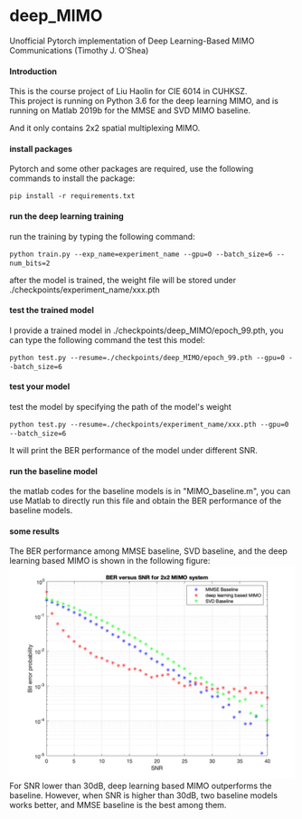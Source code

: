 # deep_MIMO

Unofficial Pytorch implementation of Deep Learning-Based MIMO Communications (Timothy J. O’Shea) 
#### Introduction
This is the course project of Liu Haolin for CIE 6014 in CUHKSZ.<br/>
This project is running on Python 3.6 for the deep learning MIMO, and is running on Matlab 2019b for the MMSE and SVD MIMO baseline.<br/>

And it only contains 2x2 spatial multiplexing MIMO.<br/>
#### install packages
Pytorch and some other packages are required, use the following commands to install the package:
```
pip install -r requirements.txt
```
#### run the deep learning training
run the training by typing the following command:
```
python train.py --exp_name=experiment_name --gpu=0 --batch_size=6 --num_bits=2
```
after the model is trained, the weight file will be stored under ./checkpoints/experiment_name/xxx.pth
#### test the trained model
I provide a trained model in ./checkpoints/deep_MIMO/epoch_99.pth, you can type the following command the test this model:
```
python test.py --resume=./checkpoints/deep_MIMO/epoch_99.pth --gpu=0 --batch_size=6
```
#### test your model
test the model by specifying the path of the model's weight
```
python test.py --resume=./checkpoints/experiment_name/xxx.pth --gpu=0 --batch_size=6
```
It will print the BER performance of the model under different SNR.
#### run the baseline model
the matlab codes for the baseline models is in "MIMO_baseline.m", you can use Matlab to directly run this file and obtain the BER performance of the baseline models.
#### some results
The BER performance among MMSE baseline, SVD baseline, and the deep learning based MIMO is shown in the following figure:<br/>
![avatar](./BER.png)
For SNR lower than 30dB, deep learning based MIMO outperforms the baseline. However, when SNR is higher than 30dB, two baseline models works better, and MMSE baseline is the best among them.